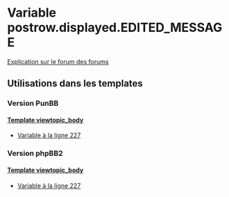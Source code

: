 # Variable postrow.displayed.EDITED_MESSAGE
[Explication sur le forum des forums](http://forum.forumactif.com/t294113-listing-des-variables#postrow.displayed.EDITED_MESSAGE)
## Utilisations dans les templates
### Version PunBB
#### [Template viewtopic_body](punbb/viewtopic_body.md)
* [Variable à la ligne 227](../punbb/viewtopic_body.tpl#L227)
### Version phpBB2
#### [Template viewtopic_body](subsilver/viewtopic_body.md)
* [Variable à la ligne 227](../subsilver/viewtopic_body.tpl#L227)